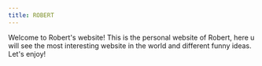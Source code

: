 ```yaml
---
title: ROBERT
---
```

Welcome to Robert's website! This is the personal website of Robert, here u will see the most interesting website in 
the world and different funny ideas. Let's enjoy!


